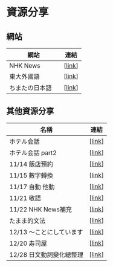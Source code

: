 # 資源分享

## 網站 

| 網站 | 連結 |
| ------ | :------: |
| NHK News |  [[link](http://www3.nhk.or.jp/news/easy/index.html)] | 
| 東大外國語 |  [[link](http://www.coelang.tufs.ac.jp/mt/ja/dmod/lp/)] | 
| ちまたの日本語　| [[link](http://www.ajalt.org/rwj/)] |

## 其他資源分享

|名稱 | 連結 |
| ------ | :------: |
| ホテル会話 |  [[link](https://www.facebook.com/groups/1113446758690591/1138337382868195/)] |
| ホテル会話 part2 |  [[link](https://www.facebook.com/groups/1113446758690591/1144327688935831/)] |
| 11/14 飯店預約 |  [[link](https://www.facebook.com/groups/1113446758690591/1162524913782775/)] |
| 11/15 數字轉換 |  [[link](https://www.facebook.com/groups/1113446758690591/1113446758690591/)] |
| 11/17 自動 他動 |  [[link](https://www.facebook.com/groups/1113446758690591/1164903690211564/)] |
| 11/21 敬語 |  [[link](https://www.facebook.com/groups/1113446758690591/1113446758690591/)] |
| 11/22 NHK News補充 |  [[link](https://www.facebook.com/groups/1113446758690591/1169408846427715/)] |
| たまま的文法 |  [[link](https://www.facebook.com/groups/1113446758690591/1178908385477761/)] | 
| 12/13 ～ことにしています |  [[link](https://www.facebook.com/groups/1113446758690591/1194852150550051/)] |
| 12/20 寿司屋|  [[link](https://www.facebook.com/groups/1113446758690591/1201358346566098/)] |
| 12/28 日文動詞變化總整理|  [[link](https://www.facebook.com/groups/1113446758690591/1207489035953029/)] |
